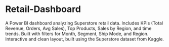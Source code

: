 # Retail-Dashboard
A Power BI dashboard analyzing Superstore retail data. Includes KPIs (Total Revenue, Orders, Avg Sales), Top Products, Sales by Region, and time trends. Built with filters for Month, Segment, Ship Mode, and Region. Interactive and clean layout, built using the Superstore dataset from Kaggle.
